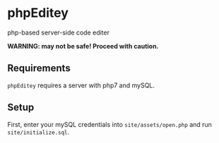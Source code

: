 # phpEditey
php-based server-side code editer

**WARNING: may not be safe! Proceed with caution.**

## Requirements
`phpEditey` requires a server with php7 and mySQL.

## Setup
First, enter your mySQL credentials into `site/assets/open.php` and run `site/initialize.sql`.
